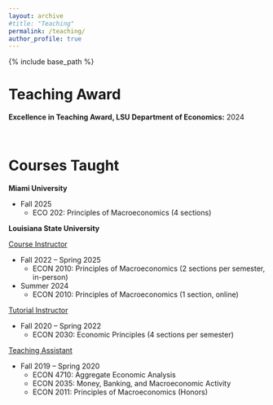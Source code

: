 ```yaml
---
layout: archive
#title: "Teaching"
permalink: /teaching/
author_profile: true
---
```


{% include base_path %}

Teaching Award
=====
**Excellence in Teaching Award, LSU Department of Economics:** 2024

<br> <!-- forces spacing between sections -->


Courses Taught
=====

**Miami University**
- Fall 2025
  - ECO 202: Principles of Macroeconomics (4 sections)

**Louisiana State University**

<u>Course Instructor</u>
- Fall 2022 – Spring 2025
  - ECON 2010: Principles of Macroeconomics (2 sections per semester, in-person)
- Summer 2024
  - ECON 2010: Principles of Macroeconomics (1 section, online)

<u>Tutorial Instructor</u>
- Fall 2020 – Spring 2022
  - ECON 2030: Economic Principles (4 sections per semester)

<u>Teaching Assistant</u>
- Fall 2019 – Spring 2020
  - ECON 4710: Aggregate Economic Analysis
  - ECON 2035: Money, Banking, and Macroeconomic Activity
  - ECON 2011: Principles of Macroeconomics (Honors)